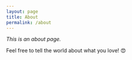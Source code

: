 ```yaml
---
layout: page
title: About
permalink: /about
---
```


_This is an about page._

Feel free to tell the world about what you love! 😍

<!-- Hello

- [[Domain File]]
- [[Slots]]
- [[Entities]]
- [[Rasa NLU]]
- [[Pipeline and Policy Configuration]]
- [[Responses]]
- [[Custom Actions]]
- [[Rasa/Setup]]  -->
